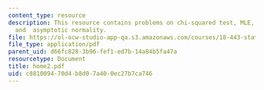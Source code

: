 ```yaml
---
content_type: resource
description: This resource contains problems on chi-squared test, MLE, Fisher information
  and  asymptotic normality.
file: https://ol-ocw-studio-app-qa.s3.amazonaws.com/courses/18-443-statistics-for-applications-fall-2006/c881009470d4b8d07a400ec27b7ca746_home2.pdf
file_type: application/pdf
parent_uid: d66fc828-3b96-fef1-ed7b-14a84b5fa47a
resourcetype: Document
title: home2.pdf
uid: c8810094-70d4-b8d0-7a40-0ec27b7ca746
---
```

